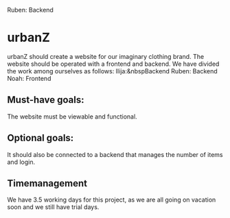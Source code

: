 Ruben:	Backend
# urbanZ
urbanZ should create a website for our imaginary clothing brand. The website should be operated with a frontend and backend.
We have divided the work among ourselves as follows:
Ilija:&nbspBackend
Ruben:  Backend
Noah:   Frontend

## Must-have goals:
The website must be viewable and functional.

## Optional goals:
It should also be connected to a backend that manages the number of items and login.

## Timemanagement
We have 3.5 working days for this project, as we are all going on vacation soon and we still have trial days.
